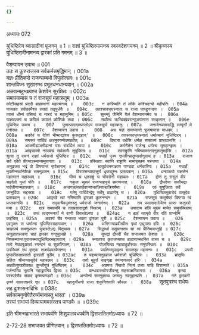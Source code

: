 ```yaml
---
{}

---
```



अध्यायः 072

युधिष्ठिरेण व्यासादीनां पूजनम् ॥ 1 ॥ राज्ञां युधिष्ठिरमामन्त्र्य स्वस्वदेशगमनम् ॥ 2 ॥ श्रीकृष्णस्य युधिष्ठिरादीनामन्त्र्य द्वारकां प्रति गमनम् ॥ 3 ॥

वैशम्पायन उवाच ॥	001  
ततः स कुरुराजस्य सर्वकर्मसमृद्धिमान् ।	001a  
यज्ञः प्रीतिकरो राजन्सम्बभौ विपुलोत्सवः ॥	001c  
शान्तविघ्नः सुखारम्भः प्रभूतधनधान्यवान् ।	002a  
अन्नवान्बहुभक्ष्यश्च केशवेन सुरक्षितः ॥	002c  
समापयामास च तं राजसूयं महाक्रतुम् ।	003a  
`कोटीसहस्रं प्रददौ ब्राह्मणानां महात्मनाम् ॥	003c  
न करिष्यति तं लोके कश्चिदन्यो महीपतिः ।	004a  
याजकाः सर्वकामैश्च सततं ततृपुर्धनैः ॥	004c  
ततश्चावभृथस्नातः स राजा पाण्डुनन्दनः ।	005a  
व्यासं धौम्यं वसिष्ठं च नारदं च महामुनिम् ॥	005c  
सुमन्तुं जैमिनिं पैलं वैशम्पायनमेव च ।	006a  
याज्ञवल्क्यं च कपिलं कपालं कौशिकं तथा ।	006c  
सर्वांश्च ऋत्विक्प्रवरान्पूजयामास सत्कृतान् ॥	006e  
युधिष्ठिर उवाच ॥	007  
युष्मत्प्रसादात्प्राप्तोऽयं राजसूयो महाक्रतुः ।	007a  
जनार्दनप्रसादाद्धि सम्पूर्णो मे मनोरथः ॥	007c  
वैशम्पायन उवाच ॥	008  
अथ यज्ञं समाप्यान्ते पूजयामास माधवम् ।	008a  
बलदेवं च देवेशं भीष्माद्यांश्च कुरूद्वहान्' ॥	008c  
ततस्त्ववभृथस्नातं धर्मात्मानं युधिष्ठिरम् ।	009a  
समस्तं पार्थिवं क्षत्रमुपगम्येदमब्रवीत् ॥	009c  
दिष्ट्या वर्धसि धर्मज्ञ साम्राज्यं प्राप्तवानसि ।	010a  
आजमीढाजमीढानां यशः संवर्धितं त्वया ॥	010c  
कर्मणैतेन राजेन्द्र धर्मश्च सुमहान्कृतः ।	011a  
आपृच्छामो नरव्याघ्र सर्वकामैः सुपूजिताः ॥	011c  
स्वराष्ट्राणि गमिष्यामस्तदनुज्ञातुमर्हसि ।	012a  
श्रुत्वा तु वचनं राज्ञां धर्मराजो युधिष्ठिरः ॥	012c  
यथार्हं पूज्य नृपतीन्भ्रातॄन्सर्वानुवाच ह ।	013a  
राजानः सर्व एवैते प्रीत्याऽस्मान्समुपागताः ॥	013c  
प्रस्थिताः स्वानि राष्ट्राणि मामापृच्छय परन्तपाः ।	014a  
अनुव्रजत भद्रं वो विषयान्तं नृपोत्तमान् ॥	014c  
भ्रातुर्वचनमाज्ञाय पाण्डवा धर्मचारिणः ।	015a  
यथार्हं नृपतीन्सर्वानेकैकं समनुव्रजन् ॥	015c  
विराटमन्वायात्तूर्णं धृष्टद्युम्नः प्रतापवान् ।	016a  
धनञ्जयो यज्ञसेनं महात्मानं महारथम् ॥	016c  
भीष्मं च धृतराष्ट्रं च भीमसेनो महाबलः ।	017a  
द्रोणं तु ससुतं वीरं सहदेवो युधां पतिः ॥	017c  
नकुलः सुबलं राजन्सहपुत्रं समन्वयात् ।	018a  
द्रौपदेयाः ससौभद्राः पार्वतीयान्महारथान् ॥	018c  
अन्वगच्छंस्तथैवान्यान्क्षत्रियान्क्षत्रियर्षभाः ।	019a  
एवं सुपूजिताः सर्वे जग्मुर्विप्राः सहस्रशः ॥	019c  
गतेषु पार्थिवेन्द्रेषु सर्वेषु ब्राह्मणेषु च ।	020a  
युधिष्ठिरमुवाचेदं वासुदेवः प्रतापवान् ॥	020c  
आपृच्छे त्वां गमिष्यामि द्वारकां कुरुनन्दन ।	021a  
राजसूयं क्रतुश्रेष्ठं दिष्ट्या त्वं प्राप्तवानसि ॥	021c  
तमुवाचैवमुक्तस्तु धर्मराजो जनार्दनम् ।	022a  
तव प्रसादाद्गोविन्द प्राप्तः क्रतुवरो मया ॥	022c  
क्षत्रं समग्रमपि च त्वत्प्रसादाद्वशे स्थितम् ।	023a  
उपादाय बलिं मुख्यं मामेव समुपस्थितम् ॥	023c  
कथं त्वद्गमनार्थं मे वाणी वितरतेऽनघ ॥	024ac  
न ह्यहं त्वामृते वीर रतिं प्राप्नोमि कर्हचित् ।	025a  
अवश्यं चैव गन्तव्या भवता द्वारका पुरी ॥	025c  
वैशम्पायन उवाच ॥	026  
एवमुक्तः स धर्मात्मा युधिष्ठिरसहायवान् ।	026a  
अभिगम्याब्रवीत्प्रीतः पृथां पृथुयशा हरिः ॥	026c  
साम्राज्यं समनुप्राप्ताः पुत्रास्तेऽद्य पितृष्वसः ।	027a  
सिद्धार्था वसुमन्तश्च सा त्वं प्रीतिमवाप्नुहि ॥	027c  
अनुज्ञातस्त्वया चाहं द्वारकां गन्तुमुत्सहे ।	028a  
सुभद्रां द्रौपदीं चैव सभाजयत केशवः ॥	028c  
निष्क्रम्यान्तःपुरात्तस्माद्युधिष्ठिरसहायवान् ।	029a  
स्नातश्च कृतजप्यश्च ब्राह्मणान्स्वस्ति वाच्य च ॥	029c  
ततो मेघवपुःप्रख्यं स्यन्दनं च सुकल्पितम् ।	030a  
योजयित्वा महाबाहुर्दारुकः समुपस्थितः ॥	030c  
उपस्थितं रथं दृष्ट्वा तार्क्ष्यप्रवरकेतनम् ।	031a  
प्रदक्षिणमुपावृत्य समारुह्य महामनाः ॥	031c  
प्रययौ पुण्डरीकाक्षस्ततो द्वारवतीं पुरीम् ॥	032ac  
तं पद्भ्यामनुवव्राज धर्मराजो युधिष्ठिरः ।	033a  
भ्रातृभिः सहितः श्रीमान्वासुदेवं महाबलम् ॥	033c  
ततो मुहूर्तं सङ्गृह्य स्यन्दनप्रवरं हरिः ।	034a  
अब्रवीत्पुण्डरीकाक्षः कुन्तीपुत्रं युधिष्ठिरम् ॥	034c  
अप्रमत्तः स्थितो नित्यं प्रजाः पाहि विशाम्पते ।	035a  
पर्जन्यमिव भूतानि महाद्रुममिव द्विजाः ॥	035c  
बान्धवास्त्वोपजीवन्तु सहस्राक्षमिवामराः ।	036a  
कृत्वा परस्परेणैव संवादं कृष्णपाण्डवौ ॥	036c  
अन्योन्यं समनुज्ञाप्य जग्मतुः स्वगृहान्प्रति ।	037a  
गते द्वारवतीं कृष्णे सात्वतप्रवरे नृप ॥	037c  
महादुर्योधनो राजा शकुनिश्चापि सौबलः ।	038a  
`सूतपुत्रश्च राधेयः सह दुःशासनादिभिः ॥	038c  
सर्वकामगुणोपेतैरर्च्यमानास्तु भारत' ।	039a  
तस्यां सभायां दिव्यायामवसंस्तत्र पाण्डवैः ॥ ॥	039c  

इति श्रीमन्महाभारते सभापर्वणि शिशुपालवधपर्वणि द्विसप्ततितमोऽध्यायः ॥ 72 ॥

2-72-28 सभाजयत प्रीणितवान् ॥ द्विसप्ततितमोऽध्यायः ॥ 72 ॥